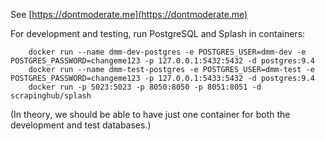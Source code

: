 See [https://dontmoderate.me](https://dontmoderate.me)

For development and testing, run PostgreSQL and Splash in containers:

        docker run --name dmm-dev-postgres -e POSTGRES_USER=dmm-dev -e POSTGRES_PASSWORD=changeme123 -p 127.0.0.1:5432:5432 -d postgres:9.4
        docker run --name dmm-test-postgres -e POSTGRES_USER=dmm-test -e POSTGRES_PASSWORD=changeme123 -p 127.0.0.1:5433:5432 -d postgres:9.4
        docker run -p 5023:5023 -p 8050:8050 -p 8051:8051 -d scrapinghub/splash

(In theory, we should be able to have just one container for both the development and test databases.) 
